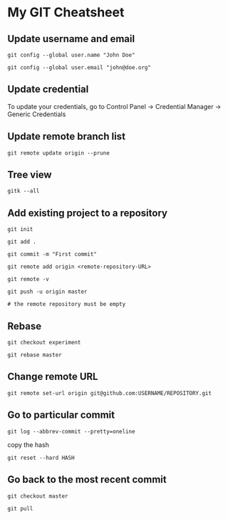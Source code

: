 # My GIT Cheatsheet

## Update username and email
`git config --global user.name "John Doe"`

`git config --global user.email "john@doe.org"`

## Update credential
To update your credentials, go to Control Panel -> Credential Manager -> Generic Credentials

## Update remote branch list
`git remote update origin --prune`

## Tree view
`gitk --all`

## Add existing project to a repository
`git init`

`git add .`

`git commit -m "First commit"`

`git remote add origin <remote-repository-URL>`

`git remote -v`

`git push -u origin master`

`# the remote repository must be empty`

## Rebase
`git checkout experiment`

`git rebase master`

## Change remote URL
`git remote set-url origin git@github.com:USERNAME/REPOSITORY.git`

## Go to particular commit
`git log --abbrev-commit --pretty=oneline`

copy the hash

`git reset --hard HASH`

## Go back to the most recent commit

`git checkout master`

`git pull`
